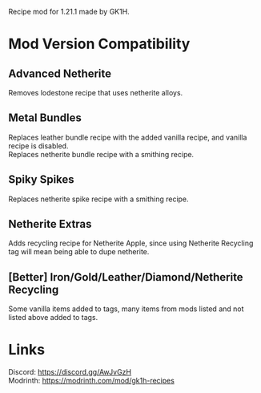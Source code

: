 Recipe mod for 1.21.1 made by GK1H.  
# Mod Version Compatibility  
## Advanced Netherite  
Removes lodestone recipe that uses netherite alloys.  
## Metal Bundles  
Replaces leather bundle recipe with the added vanilla recipe, and vanilla recipe is disabled.  
Replaces netherite bundle recipe with a smithing recipe.  
## Spiky Spikes  
Replaces netherite spike recipe with a smithing recipe.  
## Netherite Extras  
Adds recycling recipe for Netherite Apple, since using Netherite Recycling tag will mean being able to dupe netherite.  
## [Better] Iron/Gold/Leather/Diamond/Netherite Recycling  
Some vanilla items added to tags, many items from mods listed and not listed above added to tags.  
# Links  
Discord: https://discord.gg/AwJvGzH  
Modrinth: https://modrinth.com/mod/gk1h-recipes
